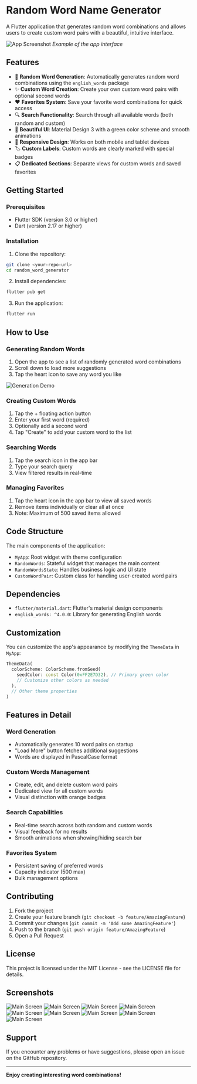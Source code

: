 # Random Word Name Generator

A Flutter application that generates random word combinations and allows users to create custom word pairs with a beautiful, intuitive interface.

![App Screenshot](https://via.placeholder.com/400x800/2E7D32/FFFFFF?text=Random+Word+Generator)
*Example of the app interface*

## Features

- 🔄 **Random Word Generation**: Automatically generates random word combinations using the `english_words` package
- ✨ **Custom Word Creation**: Create your own custom word pairs with optional second words
- ❤️ **Favorites System**: Save your favorite word combinations for quick access
- 🔍 **Search Functionality**: Search through all available words (both random and custom)
- 🎨 **Beautiful UI**: Material Design 3 with a green color scheme and smooth animations
- 📱 **Responsive Design**: Works on both mobile and tablet devices
- 🏷️ **Custom Labels**: Custom words are clearly marked with special badges
- 📋 **Dedicated Sections**: Separate views for custom words and saved favorites

## Getting Started

### Prerequisites

- Flutter SDK (version 3.0 or higher)
- Dart (version 2.17 or higher)

### Installation

1. Clone the repository:
```bash
git clone <your-repo-url>
cd random_word_generator
```

2. Install dependencies:
```bash
flutter pub get
```

3. Run the application:
```bash
flutter run
```

## How to Use

### Generating Random Words

1. Open the app to see a list of randomly generated word combinations
2. Scroll down to load more suggestions
3. Tap the heart icon to save any word you like

![Generation Demo](https://via.placeholder.com/400x800/2E7D32/FFFFFF?text=Generation+Demo)

### Creating Custom Words

1. Tap the + floating action button
2. Enter your first word (required)
3. Optionally add a second word
4. Tap "Create" to add your custom word to the list

### Searching Words

1. Tap the search icon in the app bar
2. Type your search query
3. View filtered results in real-time

### Managing Favorites

1. Tap the heart icon in the app bar to view all saved words
2. Remove items individually or clear all at once
3. Note: Maximum of 500 saved items allowed

## Code Structure

The main components of the application:

- `MyApp`: Root widget with theme configuration
- `RandomWords`: Stateful widget that manages the main content
- `RandomWordsState`: Handles business logic and UI state
- `CustomWordPair`: Custom class for handling user-created word pairs

## Dependencies

- `flutter/material.dart`: Flutter's material design components
- `english_words: ^4.0.0`: Library for generating English words

## Customization

You can customize the app's appearance by modifying the `ThemeData` in `MyApp`:

```dart
ThemeData(
  colorScheme: ColorScheme.fromSeed(
    seedColor: const Color(0xFF2E7D32), // Primary green color
    // Customize other colors as needed
  ),
  // Other theme properties
)
```

## Features in Detail

### Word Generation
- Automatically generates 10 word pairs on startup
- "Load More" button fetches additional suggestions
- Words are displayed in PascalCase format

### Custom Words Management
- Create, edit, and delete custom word pairs
- Dedicated view for all custom words
- Visual distinction with orange badges

### Search Capabilities
- Real-time search across both random and custom words
- Visual feedback for no results
- Smooth animations when showing/hiding search bar

### Favorites System
- Persistent saving of preferred words
- Capacity indicator (500 max)
- Bulk management options

## Contributing

1. Fork the project
2. Create your feature branch (`git checkout -b feature/AmazingFeature`)
3. Commit your changes (`git commit -m 'Add some AmazingFeature'`)
4. Push to the branch (`git push origin feature/AmazingFeature`)
5. Open a Pull Request

## License

This project is licensed under the MIT License - see the LICENSE file for details.

## Screenshots

![Main Screen](image1.jpeg)
![Main Screen](image2.jpeg)
![Main Screen](image3.jpeg)
![Main Screen](image4.jpeg)
![Main Screen](image5.jpeg)
![Main Screen](image6.jpeg)
![Main Screen](image7.jpeg)
![Main Screen](image8.jpeg)
![Main Screen](image9.jpeg)
## Support

If you encounter any problems or have suggestions, please open an issue on the GitHub repository.

---

**Enjoy creating interesting word combinations!**